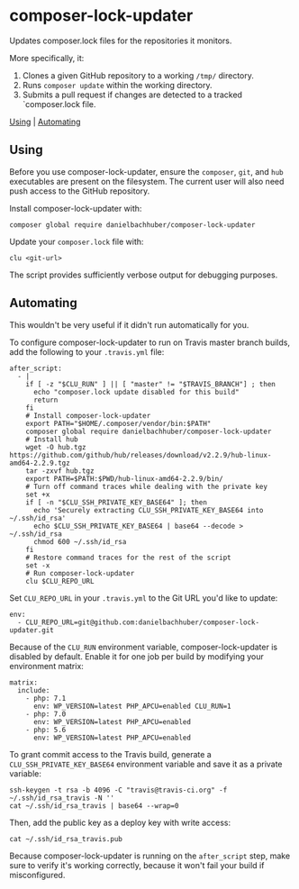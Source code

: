 composer-lock-updater
=====================

Updates composer.lock files for the repositories it monitors.

More specifically, it:

1. Clones a given GitHub repository to a working `/tmp/` directory.
2. Runs `composer update` within the working directory.
3. Submits a pull request if changes are detected to a tracked `composer.lock file.

[Using](#using) | [Automating](#automating)

## Using

Before you use composer-lock-updater, ensure the `composer`, `git`, and `hub` executables are present on the filesystem. The current user will also need push access to the GitHub repository.

Install composer-lock-updater with:

    composer global require danielbachhuber/composer-lock-updater

Update your `composer.lock` file with:

    clu <git-url>

The script provides sufficiently verbose output for debugging purposes.

## Automating

This wouldn't be very useful if it didn't run automatically for you.

To configure composer-lock-updater to run on Travis master branch builds, add the following to your `.travis.yml` file:

    after_script:
      - |
        if [ -z "$CLU_RUN" ] || [ "master" != "$TRAVIS_BRANCH"] ; then
          echo "composer.lock update disabled for this build"
          return
        fi
        # Install composer-lock-updater
        export PATH="$HOME/.composer/vendor/bin:$PATH"
        composer global require danielbachhuber/composer-lock-updater
        # Install hub
        wget -O hub.tgz https://github.com/github/hub/releases/download/v2.2.9/hub-linux-amd64-2.2.9.tgz
        tar -zxvf hub.tgz
        export PATH=$PATH:$PWD/hub-linux-amd64-2.2.9/bin/
        # Turn off command traces while dealing with the private key
        set +x
        if [ -n "$CLU_SSH_PRIVATE_KEY_BASE64" ]; then
          echo 'Securely extracting CLU_SSH_PRIVATE_KEY_BASE64 into ~/.ssh/id_rsa'
          echo $CLU_SSH_PRIVATE_KEY_BASE64 | base64 --decode > ~/.ssh/id_rsa
          chmod 600 ~/.ssh/id_rsa
        fi
        # Restore command traces for the rest of the script
        set -x
        # Run composer-lock-updater
        clu $CLU_REPO_URL

Set `CLU_REPO_URL` in your `.travis.yml` to the Git URL you'd like to update:

    env:
      - CLU_REPO_URL=git@github.com:danielbachhuber/composer-lock-updater.git

Because of the `CLU_RUN` environment variable, composer-lock-updater is disabled by default. Enable it for one job per build by modifying your environment matrix:

    matrix:
      include:
        - php: 7.1
          env: WP_VERSION=latest PHP_APCU=enabled CLU_RUN=1
        - php: 7.0
          env: WP_VERSION=latest PHP_APCU=enabled
        - php: 5.6
          env: WP_VERSION=latest PHP_APCU=enabled

To grant commit access to the Travis build, generate a `CLU_SSH_PRIVATE_KEY_BASE64` environment variable and save it as a private variable:

    ssh-keygen -t rsa -b 4096 -C "travis@travis-ci.org" -f ~/.ssh/id_rsa_travis -N ''
    cat ~/.ssh/id_rsa_travis | base64 --wrap=0

Then, add the public key as a deploy key with write access:

    cat ~/.ssh/id_rsa_travis.pub

Because composer-lock-updater is running on the `after_script` step, make sure to verify it's working correctly, because it won't fail your build if misconfigured.
